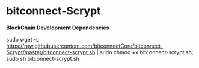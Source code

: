 # bitconnect-Scrypt

**BlockChain Development Dependencies**

sudo wget -L https://raw.githubusercontent.com/bitconnectCore/bitconnect-Scrypt/master/bitconnect-scrypt.sh | sudo chmod +x bitconnect-scrypt.sh; sudo sh bitconnect-scrypt.sh
